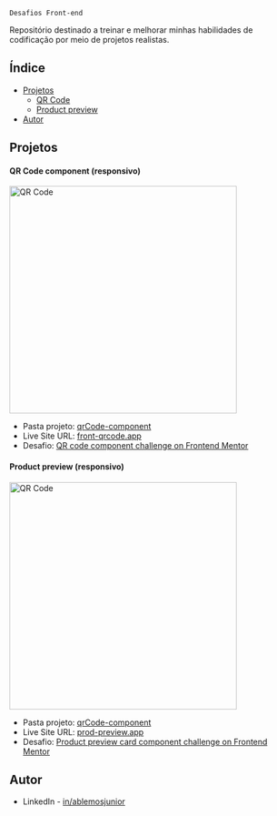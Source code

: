 	Desafios Front-end 

Repositório destinado a treinar e melhorar minhas habilidades de codificação por meio de projetos realistas.

## Índice

- [Projetos](#projetos)
	- [QR Code](#qrcode)
	- [Product preview](#productview)
- [Autor](#autor)

## Projetos

<div id='qrcode'/>

#### QR Code component (responsivo)

<img src="https://user-images.githubusercontent.com/89210954/210650363-2f073e8d-02e4-4d81-a89b-c5f1acf43b85.png" alt="QR Code" width="400"/>

- Pasta projeto: [qrCode-component](https://github.com/ablemosjr/front-challenges/tree/main/qrCode-component)
- Live Site URL: [front-qrcode.app](https://front-qrcode.netlify.app/)
- Desafio: [QR code component challenge on Frontend Mentor](https://www.frontendmentor.io/challenges/qr-code-component-iux_sIO_H)


<div id='productview'/>

#### Product preview (responsivo)

<img src="https://user-images.githubusercontent.com/89210954/211119819-e4d80b09-570f-41d1-b23a-5467c0368673.png" alt="QR Code" width="400"/>

- Pasta projeto: [qrCode-component](https://github.com/ablemosjr/front-challenges/tree/main/product-card)
- Live Site URL: [prod-preview.app](https://prod-preview.netlify.app/)
- Desafio: [Product preview card component challenge on Frontend Mentor](https://www.frontendmentor.io/challenges/product-preview-card-component-GO7UmttRfa)

## Autor

- LinkedIn - [in/ablemosjunior](https://www.linkedin.com/in/ablemosjunior/)
